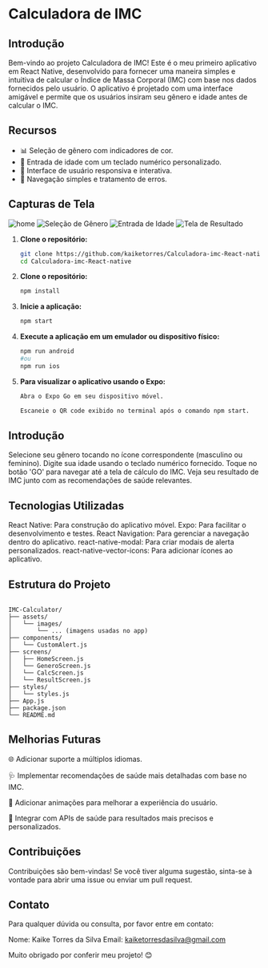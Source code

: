 # Calculadora de IMC

## Introdução

Bem-vindo ao projeto Calculadora de IMC! Este é o meu primeiro aplicativo em React Native, desenvolvido para fornecer uma maneira simples e intuitiva de calcular o Índice de Massa Corporal (IMC) com base nos dados fornecidos pelo usuário. O aplicativo é projetado com uma interface amigável e permite que os usuários insiram seu gênero e idade antes de calcular o IMC.

## Recursos

- 📊 Seleção de gênero com indicadores de cor.
- 📅 Entrada de idade com um teclado numérico personalizado.
- 📱 Interface de usuário responsiva e interativa.
- 🔄 Navegação simples e tratamento de erros.

## Capturas de Tela

![home](https://cdn.discordapp.com/attachments/775454358783524885/1267240270039089184/Oneplus-Nord-2-localhost.png?ex=66a810f8&is=66a6bf78&hm=db66cdb95d05b89d1958725dcb48e67269ba91c364304ab8831ecbd3dee1a5c4&,)
![Seleção de Gênero](https://cdn.discordapp.com/attachments/775454358783524885/1267240270701920407/Oneplus-Nord-2-localhost_1.png?ex=66a810f8&is=66a6bf78&hm=4b5a105711dc9d03a05b05d612f5210ee27170ad80fc9fcd9bb6ca3b3a3d0c8c&)
![Entrada de Idade](https://cdn.discordapp.com/attachments/775454358783524885/1267240271515484201/Oneplus-Nord-2-localhost_3.png?ex=66a810f8&is=66a6bf78&hm=787bfb78fca39fad11d6a55f95ebc21ea57e747c2329b0f2fbca78130c483a9b&)
![Tela de Resultado](https://cdn.discordapp.com/attachments/775454358783524885/1267250654741790781/Oneplus-Nord-2-localhost_4.png?ex=66a81aa4&is=66a6c924&hm=0706e76533e361f7512bcd913033b7f1bcb0f2180a0c25dbd26fe9f5f8022be7&)

1. **Clone o repositório:**

   ```bash
   git clone https://github.com/kaiketorres/Calculadora-imc-React-native.git
   cd Calculadora-imc-React-native
   ```

2. **Clone o repositório:**
   ```bash
   npm install
   ```
3. **Inicie a aplicação:**

   ```bash
   npm start
   ```

4. **Execute a aplicação em um emulador ou dispositivo físico:**
   ```bash
   npm run android
   #ou 
   npm run ios

5. **Para visualizar o aplicativo usando o Expo:**
   ```bash
   Abra o Expo Go em seu dispositivo móvel.

   Escaneie o QR code exibido no terminal após o comando npm start.
## Introdução

Selecione seu gênero tocando no ícone correspondente (masculino ou feminino).
Digite sua idade usando o teclado numérico fornecido.
Toque no botão 'GO' para navegar até a tela de cálculo do IMC.
Veja seu resultado de IMC junto com as recomendações de saúde relevantes.

## Tecnologias Utilizadas

React Native: Para construção do aplicativo móvel.
Expo: Para facilitar o desenvolvimento e testes.
React Navigation: Para gerenciar a navegação dentro do aplicativo.
react-native-modal: Para criar modais de alerta personalizados.
react-native-vector-icons: Para adicionar ícones ao aplicativo.

## Estrutura do Projeto
```

IMC-Calculator/
├── assets/
│   └── images/
│       └── ... (imagens usadas no app)
├── components/
│   └── CustomAlert.js
├── screens/
│   ├── HomeScreen.js
│   └── GeneroScreen.js
│   └── CalcScreen.js
│   └── ResultScreen.js
├── styles/
│   └── styles.js
├── App.js
├── package.json
└── README.md
```
## Melhorias Futuras

🌐 Adicionar suporte a múltiplos idiomas.

🩺 Implementar recomendações de saúde mais detalhadas com base no IMC.

🎨 Adicionar animações para melhorar a experiência do usuário.

🔗 Integrar com APIs de saúde para resultados mais precisos e personalizados.

## Contribuições

Contribuições são bem-vindas! Se você tiver alguma sugestão, sinta-se à vontade para abrir uma issue ou enviar um pull request.

## Contato

Para qualquer dúvida ou consulta, por favor entre em contato:

Nome: Kaike Torres da Silva
Email: kaiketorresdasilva@gmail.com

Muito obrigado por conferir meu projeto! 😊
